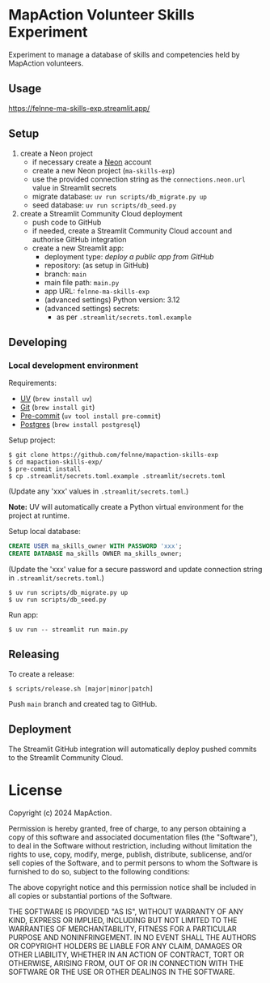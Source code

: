# MapAction Volunteer Skills Experiment

Experiment to manage a database of skills and competencies held by MapAction volunteers.

## Usage

https://felnne-ma-skills-exp.streamlit.app/

## Setup

1. create a Neon project
    - if necessary create a [Neon](https://console.neon.tech) account
    - create a new Neon project (`ma-skills-exp`)
    - use the provided connection string as the `connections.neon.url` value in Streamlit secrets
    - migrate database: `uv run scripts/db_migrate.py up`
    - seed database: `uv run scripts/db_seed.py`
1. create a Streamlit Community Cloud deployment
    - push code to GitHub
    - if needed, create a Streamlit Community Cloud account and authorise GitHub integration
    - create a new Streamlit app:
      - deployment type: *deploy a public app from GitHub*
      - repository: (as setup in GitHub)
      - branch: `main`
      - main file path: `main.py`
      - app URL: `felnne-ma-skills-exp`
      - (advanced settings) Python version: 3.12
      - (advanced settings) secrets:
        - as per `.streamlit/secrets.toml.example`

## Developing

### Local development environment

Requirements:

* [UV](https://docs.astral.sh/uv) (`brew install uv`)
* [Git](https://git-scm.com) (`brew install git`)
* [Pre-commit](https://pre-commit.com) (`uv tool install pre-commit`)
* [Postgres](https://www.postgresql.org) (`brew install postgresql`)

Setup project:

```
$ git clone https://github.com/felnne/mapaction-skills-exp
$ cd mapaction-skills-exp/
$ pre-commit install
$ cp .streamlit/secrets.toml.example .streamlit/secrets.toml
```

(Update any 'xxx' values in `.streamlit/secrets.toml`.)

**Note:** UV will automatically create a Python virtual environment for the project at runtime.

Setup local database:

```sql
CREATE USER ma_skills_owner WITH PASSWORD 'xxx';
CREATE DATABASE ma_skills OWNER ma_skills_owner;
```

(Update the 'xxx' value for a secure password and update connection string in `.streamlit/secrets.toml`.)

```
$ uv run scripts/db_migrate.py up
$ uv run scripts/db_seed.py
```

Run app:

```
$ uv run -- streamlit run main.py
```

## Releasing

To create a release:

```
$ scripts/release.sh [major|minor|patch]
```

Push `main` branch and created tag to GitHub.

## Deployment

The Streamlit GitHub integration will automatically deploy pushed commits to the Streamlit Community Cloud.

# License

Copyright (c) 2024 MapAction.

Permission is hereby granted, free of charge, to any person obtaining a copy
of this software and associated documentation files (the "Software"), to deal
in the Software without restriction, including without limitation the rights
to use, copy, modify, merge, publish, distribute, sublicense, and/or sell
copies of the Software, and to permit persons to whom the Software is
furnished to do so, subject to the following conditions:

The above copyright notice and this permission notice shall be included in all
copies or substantial portions of the Software.

THE SOFTWARE IS PROVIDED "AS IS", WITHOUT WARRANTY OF ANY KIND, EXPRESS OR
IMPLIED, INCLUDING BUT NOT LIMITED TO THE WARRANTIES OF MERCHANTABILITY,
FITNESS FOR A PARTICULAR PURPOSE AND NONINFRINGEMENT. IN NO EVENT SHALL THE
AUTHORS OR COPYRIGHT HOLDERS BE LIABLE FOR ANY CLAIM, DAMAGES OR OTHER
LIABILITY, WHETHER IN AN ACTION OF CONTRACT, TORT OR OTHERWISE, ARISING FROM,
OUT OF OR IN CONNECTION WITH THE SOFTWARE OR THE USE OR OTHER DEALINGS IN THE
SOFTWARE.
